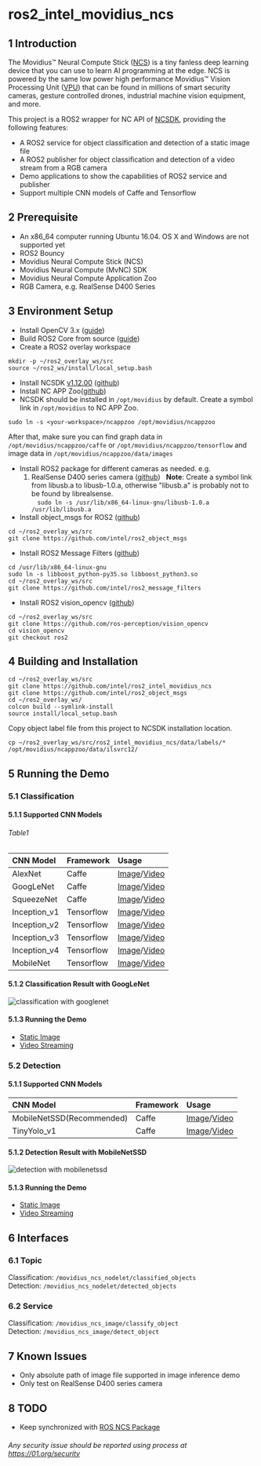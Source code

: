 # ros2_intel_movidius_ncs

## 1 Introduction
The Movidius™ Neural Compute Stick ([NCS](https://developer.movidius.com/)) is a tiny fanless deep learning device that you can use to learn AI programming at the edge. NCS is powered by the same low power high performance Movidius™ Vision Processing Unit ([VPU](https://www.movidius.com/solutions/vision-processing-unit)) that can be found in millions of smart security cameras, gesture controlled drones, industrial machine vision equipment, and more.  

This project is a ROS2 wrapper for NC API of [NCSDK](https://movidius.github.io/ncsdk/), providing the following features:
* A ROS2 service for object classification and detection of a static image file
* A ROS2 publisher for object classification and detection of a video stream from a RGB camera
* Demo applications to show the capabilities of ROS2 service and publisher
* Support multiple CNN models of Caffe and Tensorflow
  
## 2 Prerequisite
* An x86_64 computer running Ubuntu 16.04. OS X and Windows are not supported yet
* ROS2 Bouncy
* Movidius Neural Compute Stick (NCS)
* Movidius Neural Compute (MvNC) SDK
* Movidius Neural Compute Application Zoo
* RGB Camera, e.g. RealSense D400 Series

## 3 Environment Setup
* Install OpenCV 3.x ([guide](https://github.com/chaoli2/ros2_intel_movidius_ncs))
* Build ROS2 Core from source ([guide](https://github.com/ros2/ros2/wiki/Linux-Development-Setup))
* Create a ROS2 overlay workspace
```Shell
mkdir -p ~/ros2_overlay_ws/src
source ~/ros2_ws/install/local_setup.bash
```
* Install NCSDK [v1.12.00](https://github.com/movidius/ncsdk/releases) ([github](https://github.com/movidius/ncsdk))
* Install NC APP Zoo([github](https://github.com/movidius/ncappzoo))
* NCSDK should be installed in ```/opt/movidius``` by default. Create a symbol link in ```/opt/movidius``` to NC APP Zoo.
```Shell
sudo ln -s <your-workspace>/ncappzoo /opt/movidius/ncappzoo
```  
After that, make sure you can find graph data in ```/opt/movidius/ncappzoo/caffe``` or ```/opt/movidius/ncappzoo/tensorflow``` and image data in ```/opt/movidius/ncappzoo/data/images```
* Install ROS2 package for different cameras as needed. e.g.
  1. RealSense D400 series camera ([github](https://github.com/intel/ros2_intel_realsense))
   **Note**: Create a symbol link from libusb.a to libusb-1.0.a, otherwise "libusb.a" is probably not to be found by librealsense.  
    ```sudo ln -s /usr/lib/x86_64-linux-gnu/libusb-1.0.a /usr/lib/libusb.a```
* Install object_msgs for ROS2 ([github](https://github.com/intel/ros2_object_msgs))
```Shell
cd ~/ros2_overlay_ws/src
git clone https://github.com/intel/ros2_object_msgs
```
* Install ROS2 Message Filters ([github](https://github.com/intel/ros2_message_filters))
```Shell
cd /usr/lib/x86_64-linux-gnu
sudo ln -s libboost_python-py35.so libboost_python3.so
cd ~/ros2_overlay_ws/src
git clone https://github.com/intel/ros2_message_filters
```
* Install ROS2 vision_opencv ([github](https://github.com/ros-perception/vision_opencv))
```Shell
cd ~/ros2_overlay_ws/src
git clone https://github.com/ros-perception/vision_opencv
cd vision_opencv
git checkout ros2
```
       
## 4 Building and Installation
```Shell
cd ~/ros2_overlay_ws/src
git clone https://github.com/intel/ros2_intel_movidius_ncs
git clone https://github.com/intel/ros2_object_msgs
cd ~/ros2_overlay_ws/
colcon build --symlink-install
source install/local_setup.bash
```
Copy object label file from this project to NCSDK installation location.
```Shell
cp ~/ros2_overlay_ws/src/ros2_intel_movidius_ncs/data/labels/* /opt/movidius/ncappzoo/data/ilsvrc12/
```

## 5 Running the Demo
### 5.1 Classification
#### 5.1.1 Supported CNN Models
###### *Table1*
|CNN Model|Framework|Usage|
|:-|:-|:-|
|AlexNet|Caffe|[Image](https://github.com/intel/ros2_intel_movidius_ncs/blob/devel/doc/image_classification.md#alexnet)/[Video](https://github.com/intel/ros2_intel_movidius_ncs/blob/devel/doc/video_classification.md#alexnet)|
|GoogLeNet|Caffe|[Image](https://github.com/intel/ros2_intel_movidius_ncs/blob/devel/doc/image_classification.md#googlenet)/[Video](https://github.com/intel/ros2_intel_movidius_ncs/blob/devel/doc/video_classification.md#googlenet)|
|SqueezeNet|Caffe|[Image](https://github.com/intel/ros2_intel_movidius_ncs/blob/devel/doc/image_classification.md#squeezenet)/[Video](https://github.com/intel/ros2_intel_movidius_ncs/blob/devel/doc/video_classification.md#squeezenet)|
|Inception_v1|Tensorflow|[Image](https://github.com/intel/ros2_intel_movidius_ncs/blob/devel/doc/image_classification.md#inception_v1)/[Video](https://github.com/intel/ros2_intel_movidius_ncs/blob/devel/doc/video_classification.md#inception_v1)|
|Inception_v2|Tensorflow|[Image](https://github.com/intel/ros2_intel_movidius_ncs/blob/devel/doc/image_classification.md#inception_v2)/[Video](https://github.com/intel/ros2_intel_movidius_ncs/blob/devel/doc/video_classification.md#inception_v2)|
|Inception_v3|Tensorflow|[Image](https://github.com/intel/ros2_intel_movidius_ncs/blob/devel/doc/image_classification.md#inception_v3)/[Video](https://github.com/intel/ros2_intel_movidius_ncs/blob/devel/doc/video_classification.md#inception_v3)|
|Inception_v4|Tensorflow|[Image](https://github.com/intel/ros2_intel_movidius_ncs/blob/devel/doc/image_classification.md#inception_v4)/[Video](https://github.com/intel/ros2_intel_movidius_ncs/blob/devel/doc/video_classification.md#inception_v4)|
|MobileNet|Tensorflow|[Image](https://github.com/intel/ros2_intel_movidius_ncs/blob/devel/doc/image_classification.md#mobilenet)/[Video](https://github.com/intel/ros2_intel_movidius_ncs/blob/devel/doc/video_classification.md#mobilenet)|
#### 5.1.2 Classification Result with GoogLeNet
![classification with googlenet](https://github.com/intel/ros2_intel_movidius_ncs/blob/devel/data/results/googlenet_dog.png "classification with googlenet")
#### 5.1.3 Running the Demo
* [Static Image](https://github.com/intel/ros2_intel_movidius_ncs/blob/devel/doc/image_classification.md)
* [Video Streaming](https://github.com/intel/ros2_intel_movidius_ncs/blob/devel/doc/video_classification.md)

### 5.2 Detection
#### 5.1.1 Supported CNN Models
|CNN Model|Framework|Usage|
|:-|:-|:-|
|MobileNetSSD(Recommended)|Caffe|[Image](https://github.com/intel/ros2_intel_movidius_ncs/blob/devel/doc/image_detection.md#mobilenet_ssd)/[Video](https://github.com/intel/ros2_intel_movidius_ncs/blob/devel/doc/video_detection.md#mobilenet_ssd)|
|TinyYolo_v1|Caffe|[Image](https://github.com/intel/ros2_intel_movidius_ncs/blob/devel/doc/image_detection.md#tinyyolo_v1)/[Video](https://github.com/intel/ros2_intel_movidius_ncs/blob/devel/doc/video_detection.md#tinyyolo_v1)|
#### 5.1.2 Detection Result with MobileNetSSD
![detection with mobilenetssd](https://github.com/intel/ros2_intel_movidius_ncs/blob/devel/data/results/mobilenetssd_car_bicycle.png "detection with mobilenetssd")
#### 5.1.3 Running the Demo
* [Static Image](https://github.com/intel/ros2_intel_movidius_ncs/blob/devel/doc/image_detection.md)
* [Video Streaming](https://github.com/intel/ros2_intel_movidius_ncs/blob/devel/doc/video_detection.md)

## 6 Interfaces
### 6.1 Topic
Classification: ```/movidius_ncs_nodelet/classified_objects```  
Detection: ```/movidius_ncs_nodelet/detected_objects```
### 6.2 Service
Classification: ```/movidius_ncs_image/classify_object```  
Detection: ```/movidius_ncs_image/detect_object```

## 7 Known Issues
* Only absolute path of image file supported in image inference demo
* Only test on RealSense D400 series camera

## 8 TODO
* Keep synchronized with [ROS NCS Package](https://github.com/intel/ros_intel_movidius_ncs/tree/master)


###### *Any security issue should be reported using process at https://01.org/security*
